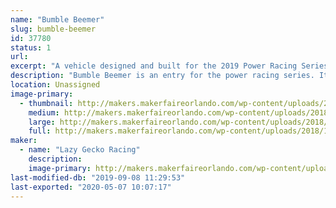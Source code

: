 ```yaml
---
name: "Bumble Beemer"
slug: bumble-beemer
id: 37780
status: 1
url: 
excerpt: "A vehicle designed and built for the 2019 Power Racing Series. "
description: "Bumble Beemer is an entry for the power racing series. It features a completely custom welded steel frame, is powered by a BOMA brushless motor and a single reduction chain box. Its max speed is 20+ mph"
location: Unassigned
image-primary:
  - thumbnail: http://makers.makerfaireorlando.com/wp-content/uploads/2018/10/ACTION-SHOT-150x150.png
    medium: http://makers.makerfaireorlando.com/wp-content/uploads/2018/10/ACTION-SHOT-300x296.png
    large: http://makers.makerfaireorlando.com/wp-content/uploads/2018/10/ACTION-SHOT.png
    full: http://makers.makerfaireorlando.com/wp-content/uploads/2018/10/ACTION-SHOT.png
maker:
  - name: "Lazy Gecko Racing"
    description:
    image-primary: http://makers.makerfaireorlando.com/wp-content/uploads/2018/10/17835014_1109992515812267_9157395315728724930_o-1024x1024.png
last-modified-db: "2019-09-08 11:29:53"
last-exported: "2020-05-07 10:07:17"
---
```

